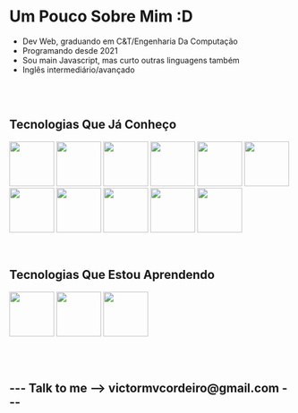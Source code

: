 <h1>Um Pouco Sobre Mim :D</h1>

<ul>
  <li>Dev Web, graduando em C&T/Engenharia Da Computação</li>
  <li>Programando desde 2021</li>
  <li>Sou main Javascript, mas curto outras linguagens também</li>
  <li>Inglês intermediário/avançado</li>
</ul>

<br>
<br>


<h2>Tecnologias Que Já Conheço</h2>
<p>
  <img src="https://cdn.jsdelivr.net/gh/devicons/devicon/icons/html5/html5-original-wordmark.svg" width="80" height="80" /> 
  <img src="https://cdn.jsdelivr.net/gh/devicons/devicon/icons/css3/css3-original-wordmark.svg" width="80" height="80" /> 
  <img src="https://cdn.jsdelivr.net/gh/devicons/devicon/icons/javascript/javascript-original.svg" width="80" height="80"/>
  <img src="https://cdn.jsdelivr.net/gh/devicons/devicon/icons/typescript/typescript-original.svg" width="80" height="80" />
  <img src="https://cdn.jsdelivr.net/gh/devicons/devicon/icons/nodejs/nodejs-original-wordmark.svg" width="80" height="80" /> 
  <img src="https://cdn.jsdelivr.net/gh/devicons/devicon/icons/react/react-original.svg" width="80" height="80" /> 
  <img src="https://cdn.jsdelivr.net/gh/devicons/devicon/icons/vuejs/vuejs-original.svg" width="80" height="80" /> 
  <img src="https://cdn.jsdelivr.net/gh/devicons/devicon/icons/tailwindcss/tailwindcss-plain.svg" width="80" height="80" />  
  <img src="https://cdn.jsdelivr.net/gh/devicons/devicon/icons/express/express-original-wordmark.svg" width="80" height="80" />
  <img src="https://cdn.jsdelivr.net/gh/devicons/devicon/icons/python/python-original.svg"  width="80" height="80"/>
  <img src="https://cdn.jsdelivr.net/gh/devicons/devicon/icons/ruby/ruby-original.svg" width="80" height="80"/>
  
  
</p>


<br>

<h2>Tecnologias Que Estou Aprendendo</h2>          
<p>

  <img src="https://cdn.jsdelivr.net/gh/devicons/devicon/icons/rails/rails-original-wordmark.svg" width="80" height="80" />
  <img src="https://cdn.jsdelivr.net/gh/devicons/devicon/icons/flask/flask-original-wordmark.svg" width="80" height="80"/>        
  <img src="https://cdn.jsdelivr.net/gh/devicons/devicon/icons/mysql/mysql-original-wordmark.svg" width="80" height="80"/>
</p>
          
<br>
<br>
                    
<h2>--- Talk to me -->  victormvcordeiro@gmail.com ---</h2>

